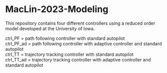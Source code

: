 # MacLin-2023-Modeling

This repository contains four different controllers using a reduced order model developed at the University of Iowa.

ctrl_PF = path following controller with standard autopilot  
ctrl_PF_ad = path following controller with adaptive controller and standard autopilot  
ctrl_TT = trajectory tracking controller with standard autopilot  
ctrl_TT_ad = trajectory tracking controller with adaptive controller and standard autopilot  
